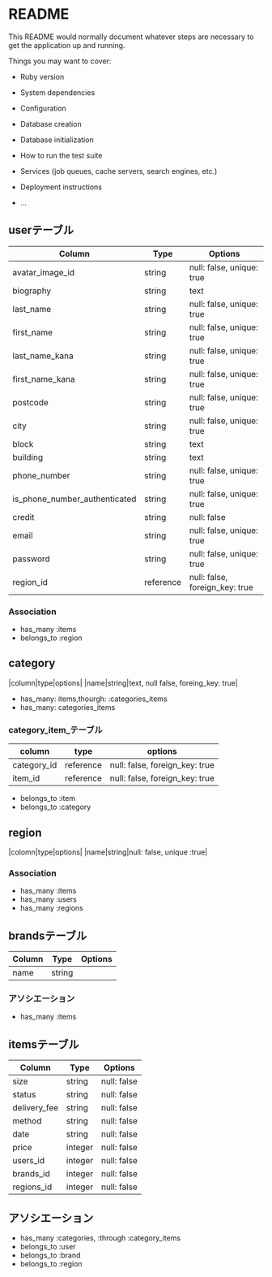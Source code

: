 # README

This README would normally document whatever steps are necessary to get the
application up and running.

Things you may want to cover:

* Ruby version

* System dependencies

* Configuration

* Database creation

* Database initialization

* How to run the test suite

* Services (job queues, cache servers, search engines, etc.)

* Deployment instructions

* ...


## userテーブル
|Column|Type|Options|
|------|----|-------|
|avatar_image_id|string|null: false, unique: true|
|biography|string|text|
|last_name|string|null: false, unique: true|
|first_name|string|null: false, unique: true|
|last_name_kana|string|null: false, unique: true|
|first_name_kana|string|null: false, unique: true|
|postcode|string|null: false, unique: true|
|city|string|null: false, unique: true|
|block|string|text|
|building|string|text|
|phone_number|string|null: false, unique: true|
|is_phone_number_authenticated|string|null: false, unique: true|
|credit|string|null: false|
|email|string|null: false, unique: true|
|password|string|null: false, unique: true|
|region_id|reference|null: false, foreign_key: true|

### Association
- has_many :items
- belongs_to :region


## category
|column|type|options|
|name|string|text, null false, foreing_key: true|

- has_many: items,thourgh: :categories_items
- has_many: categories_items


### category_item_テーブル
|column|type|options|
|------|----|-------|
|category_id|reference|null: false, foreign_key: true|
|item_id|reference|null: false, foreign_key: true|

- belongs_to :item
- belongs_to :category


## region
|colomn|type|options|
|name|string|null: false, unique :true|

### Association
- has_many :items
- has_many :users
- has_many :regions


## brandsテーブル
|Column|Type|Options|
|------|----|-------|
|name|string|

### アソシエーション
- has_many :items


## itemsテーブル
|Column|Type|Options|
|------|----|-------|
|size|string|null: false|
|status|string|null: false|
|delivery_fee|string|null: false|
|method|string|null: false|
|date|string|null: false|
|price|integer|null: false|
|users_id|integer|null: false|
|brands_id|integer|null: false|
|regions_id|integer|null: false|

## アソシエーション
- has_many :categories, :through :category_items
- belongs_to :user
- belongs_to :brand
- belongs_to :region